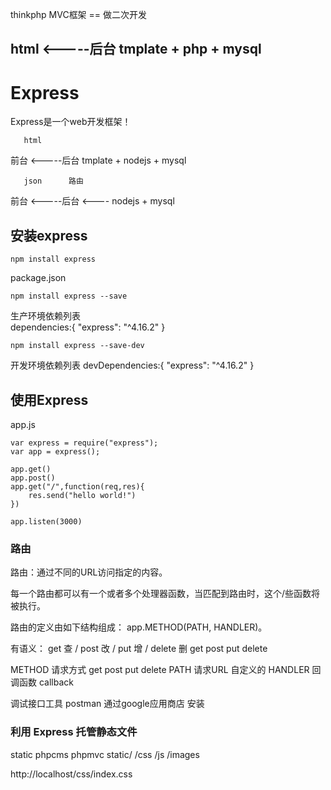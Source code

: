 thinkphp MVC框架  == 做二次开发

 html
<-----后台  tmplate + php + mysql
--------------------------------
# Express 
Express是一个web开发框架！

       html
前台 <-----后台  tmplate + nodejs + mysql

       json      路由 
前台 <-----后台 <----  nodejs + mysql


## 安装express
```
npm install express
```

package.json
```
npm install express --save
```
生产环境依赖列表  
dependencies:{
	"express": "^4.16.2"
}


```
npm install express --save-dev
```
开发环境依赖列表
devDependencies:{
	"express": "^4.16.2"
}


## 使用Express
app.js
```
var express = require("express");
var app = express();

app.get()
app.post()
app.get("/",function(req,res){
	res.send("hello world!")
})

app.listen(3000)
```

### 路由
路由：通过不同的URL访问指定的内容。

每一个路由都可以有一个或者多个处理器函数，当匹配到路由时，这个/些函数将被执行。

路由的定义由如下结构组成：
app.METHOD(PATH, HANDLER)。

有语义： get 查 / post 改 / put 增 / delete 删
get  post  put delete

METHOD 请求方式  get  post  put delete 
PATH  请求URL  自定义的
HANDLER 回调函数  callback

调试接口工具 postman
通过google应用商店 安装


### 利用 Express 托管静态文件
static   phpcms   phpmvc
static/
/css
/js
/images

http://localhost/css/index.css



